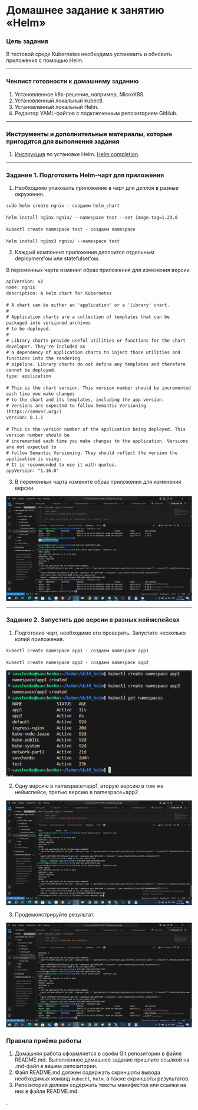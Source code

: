 # Домашнее задание к занятию «Helm»

### Цель задания

В тестовой среде Kubernetes необходимо установить и обновить приложения с помощью Helm.

------

### Чеклист готовности к домашнему заданию

1. Установленное k8s-решение, например, MicroK8S.
2. Установленный локальный kubectl.
3. Установленный локальный Helm.
4. Редактор YAML-файлов с подключенным репозиторием GitHub.

------

### Инструменты и дополнительные материалы, которые пригодятся для выполнения задания

1. [Инструкция](https://helm.sh/docs/intro/install/) по установке Helm. [Helm completion](https://helm.sh/docs/helm/helm_completion/).

------

### Задание 1. Подготовить Helm-чарт для приложения

1. Необходимо упаковать приложение в чарт для деплоя в разные окружения. 

```
sudo helm create ngnix - создаем helm_chart 

helm install nginx ngnix/ --namespace test --set image.tag=1.23.0

kubectl create namespace test - создаем namespace

helm install nginx3 ngnix/ --namespace test
```

2. Каждый компонент приложения деплоится отдельным deployment’ом или statefulset’ом.

В переменных чарта изменил образ приложения для изменения версии

```
apiVersion: v2
name: ngnix
description: A Helm chart for Kubernetes

# A chart can be either an 'application' or a 'library' chart.
#
# Application charts are a collection of templates that can be packaged into versioned archives
# to be deployed.
#
# Library charts provide useful utilities or functions for the chart developer. They're included as
# a dependency of application charts to inject those utilities and functions into the rendering
# pipeline. Library charts do not define any templates and therefore cannot be deployed.
type: application

# This is the chart version. This version number should be incremented each time you make changes
# to the chart and its templates, including the app version.
# Versions are expected to follow Semantic Versioning (https://semver.org/)
version: 0.1.1

# This is the version number of the application being deployed. This version number should be
# incremented each time you make changes to the application. Versions are not expected to
# follow Semantic Versioning. They should reflect the version the application is using.
# It is recommended to use it with quotes.
appVersion: "1.16.0"
```
3. В переменных чарта измените образ приложения для изменения версии.



![](https://github.com/teplodizain/-Terraform/blob/main/Kubernetes/jpg/10/dz10-1.1.png)

------
### Задание 2. Запустить две версии в разных неймспейсах

1. Подготовив чарт, необходимо его проверить. Запуститe несколько копий приложения.

```
kubectl create namespace app1 - создаем namespace app1

kubectl create namespace app2 - создаем namespace app2
```

![](https://github.com/teplodizain/-Terraform/blob/main/Kubernetes/jpg/10/dz10-1.2.png)

2. Одну версию в namespace=app1, вторую версию в том же неймспейсе, третью версию в namespace=app2.

![](https://github.com/teplodizain/-Terraform/blob/main/Kubernetes/jpg/10/dz10-1.3.png)

3. Продемонстрируйте результат.

![](https://github.com/teplodizain/-Terraform/blob/main/Kubernetes/jpg/10/dz10-1.4.png)

### Правила приёма работы

1. Домашняя работа оформляется в своём Git репозитории в файле README.md. Выполненное домашнее задание пришлите ссылкой на .md-файл в вашем репозитории.
2. Файл README.md должен содержать скриншоты вывода необходимых команд `kubectl`, `helm`, а также скриншоты результатов.
3. Репозиторий должен содержать тексты манифестов или ссылки на них в файле README.md.

.
